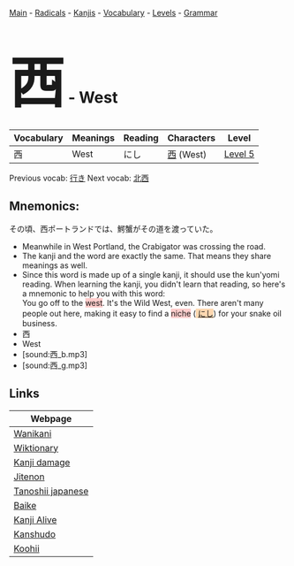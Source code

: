 <style> bigfont {font-size: 100px}</style>
[Main](../README.md) -
[Radicals](../radicals.md) -
[Kanjis](../kanjis.md) -
[Vocabulary](../vocabulary.md) -
[Levels](../levels.md) -
[Grammar](../grammar.md)
# <bigfont> 西</bigfont> - West 

| Vocabulary | Meanings | Reading | Characters | Level |
| --- | --- | --- | --- | --- |
| 西 | West | にし |  [西](../kanjis/西.md) (West) | [Level 5](../levels/wk_level5.md) |

Previous vocab: [行き](行き.md) Next vocab: [北西](北西.md) 

## Mnemonics:
その頃、西ポートランドでは、鰐蟹がその道を渡っていた。
* Meanwhile in West Portland, the Crabigator was crossing the road.
* The kanji and the word are exactly the same. That means they share meanings as well.
* Since this word is made up of a single kanji, it should use the kun'yomi reading. When learning the kanji, you didn't learn that reading, so here's a mnemonic to help you with this word: <br />You go off to the <span style="background-color:#ffcccb"> west</span>. It's the Wild West, even. There aren't many people out here, making it easy to find a <span style="background-color:#ffcccb"> niche</span> (<span style="background-color:#fed8b1"> [にし](https://jisho.org/search/にし)</span>) for your snake oil business.
* 西
* West
* [sound:西_b.mp3]
* [sound:西_g.mp3]


## Links 

| Webpage |
| --- |
| [Wanikani          ](https://www.wanikani.com/kanji/西) |
| [Wiktionary        ](https://en.wiktionary.org/wiki/西) |
| [Kanji damage      ](http://www.kanjidamage.com/kanji/search?utf8=✓&q=西) |
| [Jitenon           ](https://jitenon.com/kanji/西) |
| [Tanoshii japanese ](https://www.tanoshiijapanese.com/dictionary/kanji.cfm?k=西) |
| [Baike             ](https://baike.baidu.com/item/西) |
| [Kanji Alive       ](https://app.kanjialive.com/西) |
| [Kanshudo          ](https://www.kanshudo.com/searchmn?q=西) |
| [Koohii            ](https://kanji.koohii.com/study/kanji/西) |
